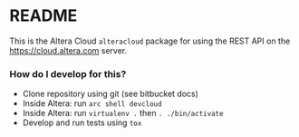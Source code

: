 # README #

This is the Altera Cloud `alteracloud` package for using the REST API on the https://cloud.altera.com server.


### How do I develop for this? ###

* Clone repository using git (see bitbucket docs)
* Inside Altera: run `arc shell devcloud`
* Inside Altera: run `virtualenv .` then `. ./bin/activate`
* Develop and run tests using `tox`

